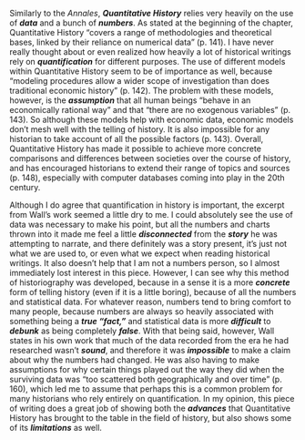 Similarly to the *Annales*, ***Quantitative History*** relies very heavily on the use of ***data*** and a bunch of ***numbers***. As stated at the beginning of the chapter, Quantitative History “covers a range of methodologies and theoretical bases, linked by their reliance on numerical data” (p. 141). I have never really thought about or even realized how heavily a lot of historical writings rely on ***quantification*** for different purposes. The use of different models within Quantitative History seem to be of importance as well, because “modeling procedures allow a wider scope of investigation than does traditional economic history” (p. 142). The problem with these models, however, is the ***assumption*** that all human beings “behave in an economically rational way” and that “there are no exogenous variables” (p. 143). So although these models help with economic data, economic models don’t mesh well with the telling of history. It is also impossible for any historian to take account of all the possible factors (p. 143). Overall, Quantitative History has made it possible to achieve more concrete comparisons and differences between societies over the course of history, and has encouraged historians to extend their range of topics and sources (p. 148), especially with computer databases coming into play in the 20th century. 

Although I do agree that quantification in history is important, the excerpt from Wall’s work seemed a little dry to me. I could absolutely see the use of data was necessary to make his point, but all the numbers and charts thrown into it made me feel a little ***disconnected*** from the ***story*** he was attempting to narrate, and there definitely was a story present, it’s just not what we are used to, or even what we expect when reading historical writings. It also doesn’t help that I am not a numbers person, so I almost immediately lost interest in this piece. However, I can see why this method of historiography was developed, because in a sense it is a more ***concrete*** form of telling history (even if it is a little boring), because of all the numbers and statistical data. For whatever reason, numbers tend to bring comfort to many people, because numbers are always so heavily associated with something being a ***true “fact,”*** and statistical data is more ***difficult*** to ***debunk*** as being completely ***false***. With that being said, however, Wall states in his own work that much of the data recorded from the era he had researched wasn’t ***sound***, and therefore it was ***impossible*** to make a claim about why the numbers had changed. He was also having to make assumptions for why certain things played out the way they did when the surviving data was “too scattered both geographically and over time” (p. 160), which led me to assume that perhaps this is a common problem for many historians who rely entirely on quantification. In my opinion, this piece of writing does a great job of showing both the ***advances*** that Quantitative History has brought to the table in the field of history, but also shows some of its ***limitations*** as well.  
